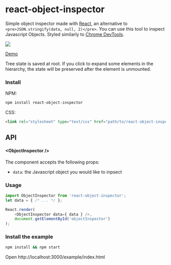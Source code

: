 react-object-inspector
=====================

Simple object inspector made with [React](http://facebook.github.io/react/), an alternative to `<pre>JSON.stringify(data, null, 2)</pre>`. You can use this tool to inspect Javascript Objects. Styled similarly to [Chrome DevTools](https://developer.chrome.com/devtools).

![](http://xyc.github.io/react-object-inspector/screenshot.png)

[Demo](http://xyc.github.io/react-object-inspector/)

Tree state is saved at root. If you click to expand some elements in the hierarchy, the state will be preserved after the element is unmounted.

### Install

NPM:
```sh
npm install react-object-inspector
```

CSS:
```html
<link rel="stylesheet" type="text/css" href="path/to/react-object-inspector.css">
```

## API
#### &lt;ObjectInspector />
The component accepts the following props:
- `data`: the Javascript object you would like to inpsect

### Usage
```js
import ObjectInspector from 'react-object-inspector';
let data = { /* ... */ };

React.render(
    <ObjectInspector data={ data } />,
    document.getElementById('objectInspector')
);
```

### Install the example
```sh
npm install && npm start
```
Open http://localhost:3000/example/index.html
